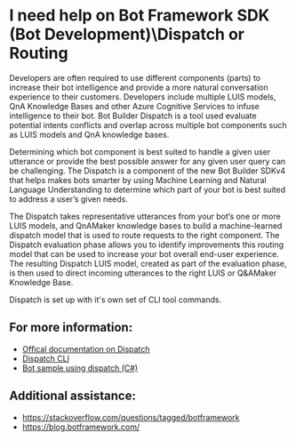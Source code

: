 # I need help on Bot Framework SDK (Bot Development)\Dispatch or Routing

Developers are often required to use different components (parts) to increase their bot intelligence and provide a more natural conversation experience to their customers. Developers include multiple LUIS models, QnA Knowledge Bases and other Azure Cognitive Services to infuse intelligence to their bot.  Bot Builder Dispatch is a tool used evaluate potential intents conflicts and overlap across multiple bot components such as LUIS models and QnA knowledge bases.

Determining which bot component is best suited to handle a given user utterance or provide the best possible answer for any given user query can be challenging. The Dispatch is a component of the new Bot Builder SDKv4 that helps makes bots smarter by using Machine Learning and Natural Language Understanding to determine which part of your bot is best suited to address a user’s given needs.

The Dispatch takes representative utterances from your bot’s one or more LUIS models, and QnAMaker knowledge bases to build a machine-learned dispatch model that is used to route requests to the right component. The Dispatch evaluation phase allows you to identify improvements this routing model that can be used to increase your bot overall end-user experience.  The resulting Dispatch LUIS model, created as part of the evaluation phase, is then used to direct incoming utterances to the right LUIS or Q&AMaker Knowledge Base. 

Dispatch is set up with it's own set of CLI tool commands.

## For more information:

- [Offical documentation on Dispatch](https://docs.microsoft.com/en-us/azure/bot-service/bot-builder-tutorial-dispatch?view=azure-bot-service-4.0&tabs=cs)
- [Dispatch CLI](https://github.com/microsoft/botbuilder-tools/tree/master/packages/Dispatch)
- [Bot sample using dispatch (C#)](https://github.com/microsoft/BotBuilder-Samples/tree/master/samples/csharp_dotnetcore/14.nlp-with-dispatch)

## Additional assistance:

- https://stackoverflow.com/questions/tagged/botframework
- https://blog.botframework.com/
